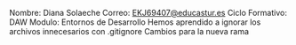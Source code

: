 Nombre: Diana Solaeche 
Correo: EKJ69407@educastur.es 
Ciclo Formativo: DAW 
Modulo: Entornos de Desarrollo 
Hemos aprendido a ignorar los archivos innecesarios con .gitignore 
Cambios para la nueva rama 
